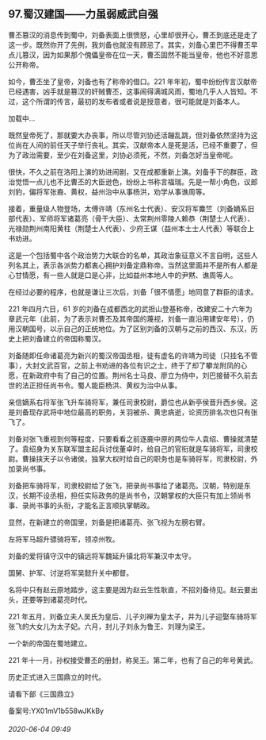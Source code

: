 ## 97.蜀汉建国——力虽弱威武自强
曹丕篡汉的消息传到蜀中，刘备表面上很愤怒，心里却很开心，曹丕到底还是走了这一步。既然你开了先例，我刘备也就没有顾忌了。其实，刘备心里巴不得曹丕早点儿篡汉，因为如果那个傀儡皇帝在位一天，曹丕固然不能当皇帝，他也不好意思公开称帝。



如今，曹丕坐了皇帝，刘备也有了称帝的借口。221 年年初，蜀中纷纷传言汉献帝已经遇害，凶手就是篡汉的奸贼曹丕，这事闹得满城风雨，蜀地几乎人人皆知。不过，这个所谓的传言，最初的发布者或者说是授意者，很可能就是刘备本人。



![]()加载中...

既然皇帝死了，那就要大办丧事，所以尽管刘协还活蹦乱跳，但刘备依然坚持为这位尚在人间的前任天子举行丧礼。其实，汉献帝本人是死是活，已经不重要了，但为了政治需要，至少在刘备这里，刘协必须死，不然，刘备怎好当皇帝呢。



很快，不久之前在洛阳上演的劝进闹剧，又在成都重新上演。刘备手下的群臣，政治觉悟一点儿也不比曹丕的大臣逊色，纷纷上书称言福瑞。先是一帮小角色，议郎刘豹，偏将军张裔、黄权，益州治中从事杨洪，劝学从事谯周等。



接着，重量级人物登场，太傅许靖（东州名士代表）、安汉将军麋竺（刘备嫡系旧部代表）、军师将军诸葛亮（骨干大臣）、太常荆州零陵人赖恭（荆楚士人代表）、光禄勋荆州南阳黄柱（荆楚士人代表）、少府王谋（益州本土士人代表）等联合上书劝进。



这是一个包括蜀中各个政治势力大联合的名单，其政治象征意义不言自明，这些人列名其上，表示各派势力都衷心拥护刘备定鼎称帝。当然这里面并不是所有人都是心甘情愿，有一些人就是口是心非，比如益州本地人中的尹黙、谯周等人。



在经过必要的程序，也就是谦让三次后，刘备「很不情愿」地同意了群臣的请求。



221 年四月六日，61 岁的刘备在成都西北的武担山登基称帝，改建安二十六年为章武元年（此前，为了表示对曹丕及其帝国的蔑视，刘备一直沿用建安年号），仍用汉朝国号，以示自己的正统地位。为了区别刘备的汉朝与之前的西汉、东汉，历史上把刘备建立的帝国称蜀汉。



刘备随即任命诸葛亮为新兴的蜀汉帝国丞相，徒有虚名的许靖为司徒（只挂名不管事），大封文武百官，之前上书劝进的各位有识之士，终于了却了攀龙附凤的心愿，在新政府中有了自己的位置。荆州名士马良、廖立为侍中，刘巴接替不久前去世的法正担任尚书令。蜀人能臣杨洪、黄权为治中从事。



亲信嫡系右将军张飞升车骑将军，兼任司隶校尉，爵位也从新亭侯晋升西乡侯。这是刘备现存武将中地位最高的职务，关羽被杀、黄忠病逝，论资历排名次也只有张飞了。



刘备对张飞重视到何等程度，只要看看之前逐鹿中原的两位牛人袁绍、曹操就清楚了。袁绍身为关东联军盟主起兵讨伐董卓时，给自己的官衔就是车骑将军，司隶校尉。曹操挟天子以令诸侯，独掌大权时给自己的职务也是车骑将军，司隶校尉，外加录尚书事。



刘备把车骑将军，司隶校尉给了张飞，把录尚书事给了诸葛亮。汉朝，特别是东汉，长期不设丞相，担任实际政务的是尚书令，汉朝掌权的大臣只有加上领尚书事、录尚书事的头衔，才能名正言顺执掌朝政。



显然，在新建立的帝国里，刘备是把诸葛亮、张飞视为左膀右臂。



左将军马超升骠骑将军，领凉州牧。



刘备的爱将镇守汉中的镇远将军魏延升镇北将军兼汉中太守。



国舅、护军、讨逆将军吴懿升关中都督。



名将中只有赵云原地踏步，这主要是因为赵云生性耿直，不招刘备待见。赵云要出头，还要等到诸葛亮时代。



221 年五月，刘备立夫人吴氏为皇后、儿子刘禅为皇太子，并为儿子迎娶车骑将军张飞的大女儿为太子妃。六月，封儿子刘永为鲁王、刘理为梁王。



一个新的帝国在蜀地建立。



221 年十一月，孙权接受曹丕的册封，称吴王。第二年，也有了自己的年号黄武。



历史正式进入三国鼎立的时代。



请看下部《三国鼎立》



备案号:YX01mV1b558wJKkBy


###### 2020-06-04 09:49
